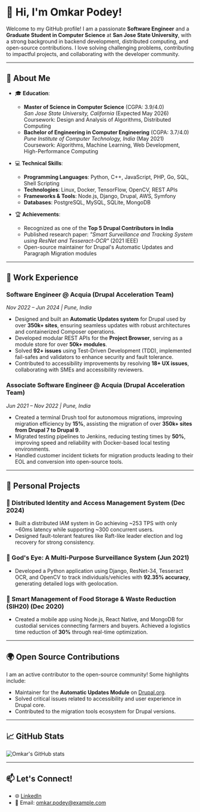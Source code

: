 # 👋 Hi, I'm Omkar Podey!

Welcome to my GitHub profile! I am a passionate **Software Engineer** and a **Graduate Student in Computer Science** at **San Jose State University**, with a strong background in backend development, distributed computing, and open-source contributions. I love solving challenging problems, contributing to impactful projects, and collaborating with the developer community.

---

## 🌟 About Me

- 🎓 **Education**:
  - **Master of Science in Computer Science** (CGPA: 3.9/4.0)  
    *San Jose State University, California* (Expected May 2026)  
    Coursework: Design and Analysis of Algorithms, Distributed Computing
  - **Bachelor of Engineering in Computer Engineering** (CGPA: 3.7/4.0)  
    *Pune Institute of Computer Technology, India* (May 2021)  
    Coursework: Algorithms, Machine Learning, Web Development, High-Performance Computing

- 💻 **Technical Skills**:
  - **Programming Languages**: Python, C++, JavaScript, PHP, Go, SQL, Shell Scripting
  - **Technologies**: Linux, Docker, TensorFlow, OpenCV, REST APIs
  - **Frameworks & Tools**: Node.js, Django, Drupal, AWS, Symfony
  - **Databases**: PostgreSQL, MySQL, SQLite, MongoDB

- 🏆 **Achievements**:
  - Recognized as one of the **Top 5 Drupal Contributors in India**
  - Published research paper: *"Smart Surveillance and Tracking System using ResNet and Tesseract-OCR"* (2021 IEEE)
  - Open-source maintainer for Drupal's Automatic Updates and Paragraph Migration modules

---

## 💼 Work Experience

### **Software Engineer @ Acquia (Drupal Acceleration Team)**  
*Nov 2022 – Jun 2024 | Pune, India*  
- Designed and built an **Automatic Updates system** for Drupal used by over **350k+ sites**, ensuring seamless updates with robust architectures and containerized Composer operations.  
- Developed modular REST APIs for the **Project Browser**, serving as a module store for over **50k+ modules**.  
- Solved **92+ issues** using Test-Driven Development (TDD), implemented fail-safes and validators to enhance security and fault tolerance.  
- Contributed to accessibility improvements by resolving **18+ UX issues**, collaborating with SMEs and accessibility reviewers.


### **Associate Software Engineer @ Acquia (Drupal Acceleration Team)**  
*Jun 2021 – Nov 2022 | Pune, India*  
- Created a terminal Drush tool for autonomous migrations, improving migration efficiency by **15%**, assisting the migration of over **350k+ sites from Drupal 7 to Drupal 9**.  
- Migrated testing pipelines to Jenkins, reducing testing times by **50%**, improving speed and reliability with Docker-based local testing environments.  
- Handled customer incident tickets for migration products leading to their EOL and conversion into open-source tools.

---

## 🔬 Personal Projects

### 🔑 Distributed Identity and Access Management System (Dec 2024)  
- Built a distributed IAM system in Go achieving ~253 TPS with only ~60ms latency while supporting ~300 concurrent users.  
- Designed fault-tolerant features like Raft-like leader election and log recovery for strong consistency.

### 🎥 God's Eye: A Multi-Purpose Surveillance System (Jun 2021)  
- Developed a Python application using Django, ResNet-34, Tesseract OCR, and OpenCV to track individuals/vehicles with **92.35% accuracy**, generating detailed logs with geolocation.

### 🌾 Smart Management of Food Storage & Waste Reduction (SIH20) (Dec 2020)  
- Created a mobile app using Node.js, React Native, and MongoDB for custodial services connecting farmers and buyers. Achieved a logistics time reduction of **30%** through real-time optimization.

---

## 🌍 Open Source Contributions
I am an active contributor to the open-source community! Some highlights include:
- Maintainer for the **Automatic Updates Module** on [Drupal.org](https://www.drupal.org/).
- Solved critical issues related to accessibility and user experience in Drupal core.
- Contributed to the migration tools ecosystem for Drupal versions.

---

## 📈 GitHub Stats
![Omkar's GitHub stats](https://github-readme-stats.vercel.app/api?username=your-github-username&show_icons=true&theme=radical)

---

## 📫 Let's Connect!
- 🌐 [LinkedIn](https://www.linkedin.com/in/omkar-podey)
- 📧 Email: omkar.podey@example.com
<!--
**Omkar399/Omkar399** is a ✨ _special_ ✨ repository because its `README.md` (this file) appears on your GitHub profile.

Here are some ideas to get you started:

- 🔭 I’m currently working on ...
- 🌱 I’m currently learning ...
- 👯 I’m looking to collaborate on ...
- 🤔 I’m looking for help with ...
- 💬 Ask me about ...
- 📫 How to reach me: ...
- 😄 Pronouns: ...
- ⚡ Fun fact: ...
-->
